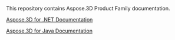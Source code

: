 This repository contains Aspose.3D Product Family documentation.

[Aspose.3D for .NET Documentation](net)

[Aspose.3D for Java Documentation](java)
